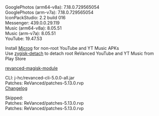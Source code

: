 GooglePhotos (arm64-v8a): 7.18.0.729565054  
GooglePhotos (arm-v7a): 7.18.0.729565054  
IconPackStudio: 2.2 build 016  
Messenger: 439.0.0.29.119  
Music (arm64-v8a): 8.05.51  
Music (arm-v7a): 8.05.51  
YouTube: 19.47.53  

Install [Microg](https://github.com/ReVanced/GmsCore/releases) for non-root YouTube and YT Music APKs  
Use [zygisk-detach](https://github.com/j-hc/zygisk-detach) to detach root ReVanced YouTube and YT Music from Play Store  

[revanced-magisk-module](https://github.com/j-hc/revanced-magisk-module)
  
CLI: j-hc/revanced-cli-5.0.0-all.jar  
Patches: ReVanced/patches-5.13.0.rvp  
[Changelog](https://github.com/ReVanced/revanced-patches/releases/tag/v5.13.0)  

Skipped:  
Patches: ReVanced/patches-5.13.0.rvp  
Patches: ReVanced/patches-5.13.0.rvp      
